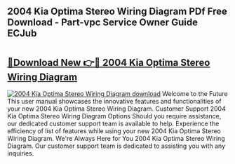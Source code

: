 ## 2004 Kia Optima Stereo Wiring Diagram PDf Free Download - Part-vpc Service Owner Guide ECJub

# <h2><a href="http://dfncbcl.blite.top/?on=2004+Kia+Optima+Stereo+Wiring+Diagram">🔗Download New 👉🔴 2004 Kia Optima Stereo Wiring Diagram</a></h2>

[![2004 Kia Optima Stereo Wiring Diagram download](https://i.imgur.com/lujVjoI.png)](http://dfncbcl.blite.top/?on=2004+Kia+Optima+Stereo+Wiring+Diagram)
Welcome to the Future This user manual showcases the innovative features and functionalities of your new 2004 Kia Optima Stereo Wiring Diagram. Customer Support 2004 Kia Optima Stereo Wiring Diagram Options Should you require assistance, our dedicated customer support team is available to help. Experience the efficiency of list of features while using your new 2004 Kia Optima Stereo Wiring Diagram. We're Always Here for You 2004 Kia Optima Stereo Wiring Diagram. Our customer support team is dedicated to assisting you with any inquiries.
